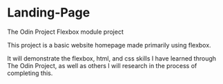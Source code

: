 # Landing-Page
The Odin Project Flexbox module project

This project is a basic website homepage made primarily using flexbox.

It will demonstrate the flexbox, html, and css skills I have learned through The Odin Project, as well as others I will research in the process of completing this.

